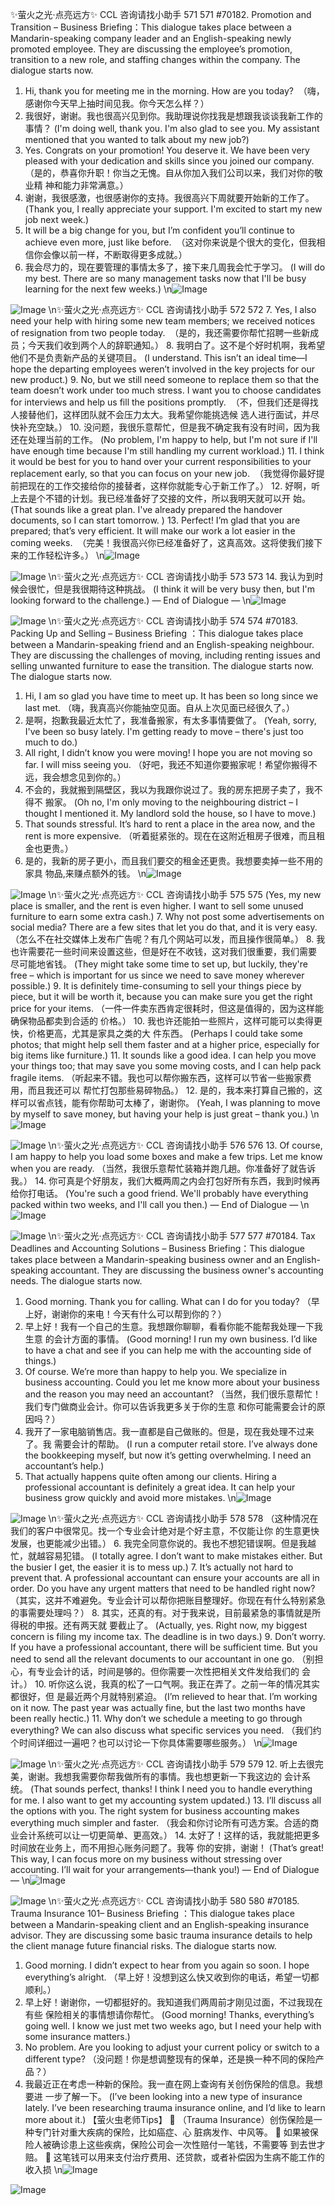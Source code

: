 ✨萤火之光·点亮远方✨
CCL 咨询请找小助手
571
571
#70182. Promotion and Transition – Business
Briefing：This dialogue takes place between a Mandarin-speaking company leader and
an English-speaking newly promoted employee. They are discussing the employee’s
promotion, transition to a new role, and staffing changes within the company. The
dialogue starts now.
1. Hi, thank you for meeting me in the morning. How are you today? 
（嗨，感谢你今天早上抽时间见我。你今天怎么样？）
2. 我很好，谢谢。我也很高兴见到你。我助理说你找我是想跟我谈谈我新工作的事情？
(I'm doing well, thank you. I'm also glad to see you. My assistant mentioned that you
wanted to talk about my new job?)
3. Yes. Congrats on your promotion! You deserve it. We have been very pleased with
your dedication and skills since you joined our company. 
（是的，恭喜你升职！你当之无愧。自从你加入我们公司以来，我们对你的敬业精
神和能力非常满意。）
4. 谢谢，我很感激，也很感谢你的支持。我很高兴下周就要开始新的工作了。
(Thank you, I really appreciate your support. I'm excited to start my new job next week.)
5. It will be a big change for you, but I’m confident you’ll continue to achieve even
more, just like before. 
（这对你来说是个很大的变化，但我相信你会像以前一样，不断取得更多成就。）
6. 我会尽力的，现在要管理的事情太多了，接下来几周我会忙于学习。
(I will do my best. There are so many management tasks now that I'll be busy learning for
the next few weeks.)
\n![Image](images/page571_image1.jpeg)

![Image](images/page571_image2.jpeg)
\n✨萤火之光·点亮远方✨
CCL 咨询请找小助手
572
572
7. Yes, I also need your help with hiring some new team members; we received notices
of resignation from two people today. 
（是的，我还需要你帮忙招聘一些新成员；今天我们收到两个人的辞职通知。）
8. 我明白了。这不是个好时机啊，我希望他们不是负责新产品的关键项目。
(I understand. This isn’t an ideal time—I hope the departing employees weren’t involved
in the key projects for our new product.)
9. No, but we still need someone to replace them so that the team doesn’t work under
too much stress. I want you to choose candidates for interviews and help us fill the
positions promptly. 
（不，但我们还是得找人接替他们，这样团队就不会压力太大。我希望你能挑选候
选人进行面试，并尽快补充空缺。）
10. 没问题，我很乐意帮忙，但是我不确定我有没有时间，因为我还在处理当前的工作。
(No problem, I'm happy to help, but I'm not sure if I'll have enough time because I'm still
handling my current workload.)
11. I think it would be best for you to hand over your current responsibilities to your
replacement early, so that you can focus on your new job. 
（我觉得你最好提前把现在的工作交接给你的接替者，这样你就能专心于新工作了。）
12. 好啊，听上去是个不错的计划。我已经准备好了交接的文件，所以我明天就可以开
始。
(That sounds like a great plan. I've already prepared the handover documents, so I can
start tomorrow. )
13. Perfect! I’m glad that you are prepared; that’s very efficient. It will make our work
a lot easier in the coming weeks. 
（完美！我很高兴你已经准备好了，这真高效。这将使我们接下来的工作轻松许多。）
\n![Image](images/page572_image1.jpeg)

![Image](images/page572_image2.jpeg)
\n✨萤火之光·点亮远方✨
CCL 咨询请找小助手
573
573
14. 我认为到时候会很忙，但是我很期待这种挑战。
(I think it will be very busy then, but I'm looking forward to the challenge.)
— End of Dialogue —
\n![Image](images/page573_image1.jpeg)

![Image](images/page573_image2.jpeg)
\n✨萤火之光·点亮远方✨
CCL 咨询请找小助手
574
574
#70183. Packing Up and Selling – Business
Briefing ：This dialogue takes place between a Mandarin-speaking friend and an
English-speaking neighbour. They are discussing the challenges of moving, including
renting issues and selling unwanted furniture to ease the transition. The dialogue starts
now. The dialogue starts now. 
1. Hi, I am so glad you have time to meet up. It has been so long since we last met.
（嗨，我真高兴你能抽空见面。自从上次见面已经很久了。）
2. 是啊，抱歉我最近太忙了，我准备搬家，有太多事情要做了。
(Yeah, sorry, I've been so busy lately. I'm getting ready to move – there's just too much to
do.)
3. All right, I didn’t know you were moving! I hope you are not moving so far. I will
miss seeing you.
（好吧，我还不知道你要搬家呢！希望你搬得不远，我会想念见到你的。）
4. 不会的，我就搬到隔壁区，我以为我跟你说过了。我的房东把房子卖了，我不得不
搬家。
(Oh no, I'm only moving to the neighbouring district – I thought I mentioned it. My
landlord sold the house, so I have to move.)
5. That sounds stressful. It’s hard to rent a place in the area now, and the rent is more
expensive.
（听着挺紧张的。现在在这附近租房子很难，而且租金也更贵。）
6. 是的，我新的房子更小，而且我们要交的租金还更贵。我想要卖掉一些不用的家具
物品,来赚点额外的钱。
\n![Image](images/page574_image1.jpeg)

![Image](images/page574_image2.jpeg)
\n✨萤火之光·点亮远方✨
CCL 咨询请找小助手
575
575
(Yes, my new place is smaller, and the rent is even higher. I want to sell some unused
furniture to earn some extra cash.)
7. Why not post some advertisements on social media? There are a few sites that let you
do that, and it is very easy.
（怎么不在社交媒体上发布广告呢？有几个网站可以发，而且操作很简单。）
8. 我也许需要花一些时间来设置这些，但是好在不收钱，这对我们很重要，我们需要
尽可能地省钱。
(They might take some time to set up, but luckily, they're free – which is important for us
since we need to save money wherever possible.)
9. It is definitely time-consuming to sell your things piece by piece, but it will be worth
it, because you can make sure you get the right price for your items.
（一件一件卖东西肯定很耗时，但这是值得的，因为这样能确保物品都卖到合适的
价格。）
10. 我也许还能拍一些照片，这样可能可以卖得更快，价格更高，尤其是家具之类的大
件东西。
(Perhaps I could take some photos; that might help sell them faster and at a higher price,
especially for big items like furniture.)
11. It sounds like a good idea. I can help you move your things too; that may save you
some moving costs, and I can help pack fragile items.
（听起来不错。我也可以帮你搬东西，这样可以节省一些搬家费用，而且我还可以
帮忙打包那些易碎物品。）
12. 是的，我本来打算自己搬的，这样可以省点钱，能有你帮助可太棒了，谢谢你。
(Yeah, I was planning to move by myself to save money, but having your help is just great
– thank you.)
\n![Image](images/page575_image1.jpeg)

![Image](images/page575_image2.jpeg)
\n✨萤火之光·点亮远方✨
CCL 咨询请找小助手
576
576
13. Of course, I am happy to help you load some boxes and make a few trips. Let me
know when you are ready.
（当然，我很乐意帮忙装箱并跑几趟。你准备好了就告诉我。）
14. 你可真是个好朋友，我们大概两周之内会打包好所有东西，我到时候再给你打电话。
(You're such a good friend. We'll probably have everything packed within two weeks, and
I'll call you then.)
— End of Dialogue —
\n![Image](images/page576_image1.jpeg)

![Image](images/page576_image2.jpeg)
\n✨萤火之光·点亮远方✨
CCL 咨询请找小助手
577
577
#70184. Tax
Deadlines
and
Accounting
Solutions
–
Business
Briefing：This dialogue takes place between a Mandarin-speaking business owner and an
English-speaking accountant. They are discussing the business owner's accounting needs.
The dialogue starts now. 
1. Good morning. Thank you for calling. What can I do for you today?
（早上好，谢谢你的来电！今天有什么可以帮到你的？）
2. 早上好！我有一个自己的生意。我想跟你聊聊，看看你能不能帮我处理一下我生意
的会计方面的事情。
(Good morning! I run my own business. I’d like to have a chat and see if you can help me
with the accounting side of things.)
3. Of course. We’re more than happy to help you. We specialize in business accounting.
Could you let me know more about your business and the reason you may need an
accountant?
（当然，我们很乐意帮忙！我们专门做商业会计。你可以告诉我更多关于你的生意
和你可能需要会计的原因吗？）
4. 我开了一家电脑销售店。我一直都是自己做账的。但是，现在我处理不过来了。我
需要会计的帮助。
(I run a computer retail store. I’ve always done the bookkeeping myself, but now it’s
getting overwhelming. I need an accountant’s help.)
5. That actually happens quite often among our clients. Hiring a professional
accountant is definitely a great idea. It can help your business grow quickly and
avoid more mistakes.
\n![Image](images/page577_image1.jpeg)

![Image](images/page577_image2.jpeg)
\n✨萤火之光·点亮远方✨
CCL 咨询请找小助手
578
578
（这种情况在我们的客户中很常见。找一个专业会计绝对是个好主意，不仅能让你
的生意更快发展，也更能减少出错。）
6. 我完全同意你说的。我也不想犯错误啊。但是我越忙，就越容易犯错。
(I totally agree. I don’t want to make mistakes either. But the busier I get, the easier it is to
mess up.)
7. It’s actually not hard to prevent that. A professional accountant can ensure your
accounts are all in order. Do you have any urgent matters that need to be handled
right now?
（其实，这并不难避免。专业会计可以帮你把账目整理好。你现在有什么特别紧急
的事需要处理吗？）
8. 其实，还真的有。对于我来说，目前最紧急的事情就是所得税的申报。还有两天就
要截止了。
(Actually, yes. Right now, my biggest concern is filing my income tax. The deadline is in
two days.)
9. Don’t worry. If you have a professional accountant, there will be sufficient time. But
you need to send all the relevant documents to our accountant in one go.
（别担心，有专业会计的话，时间是够的。但你需要一次性把相关文件发给我们的
会计。）
10. 听你这么说，我真的松了一口气啊。我正在弄了。之前一年的情况其实都很好，但
是最近两个月就特别紧迫。
(I’m relieved to hear that. I’m working on it now. The past year was actually fine, but the
last two months have been really hectic.)
11. Why don’t we schedule a meeting to go through everything? We can also discuss
what specific services you need.
（我们约个时间详细过一遍吧？也可以讨论一下你具体需要哪些服务。）
\n![Image](images/page578_image1.jpeg)

![Image](images/page578_image2.jpeg)
\n✨萤火之光·点亮远方✨
CCL 咨询请找小助手
579
579
12. 听上去很完美，谢谢。我想我需要你帮我做所有的事情。我也想更新一下我这边的
会计系统。
(That sounds perfect, thanks! I think I need you to handle everything for me. I also want to
get my accounting system updated.)
13. I’ll discuss all the options with you. The right system for business accounting makes
everything much simpler and faster.
（我会和你讨论所有可选方案。合适的商业会计系统可以让一切更简单、更高效。）
14. 太好了！这样的话，我就能把更多时间放在业务上，而不用担心账务问题了。我等
你的安排，谢谢！
(That’s great! This way, I can focus more on my business without stressing over
accounting. I’ll wait for your arrangements—thank you!)
— End of Dialogue —
\n![Image](images/page579_image1.jpeg)

![Image](images/page579_image2.jpeg)
\n✨萤火之光·点亮远方✨
CCL 咨询请找小助手
580
580
#70185. Trauma Insurance 101– Business
Briefing ：This dialogue takes place between a Mandarin-speaking client and an
English-speaking insurance advisor. They are discussing some basic trauma insurance
details to help the client manage future financial risks. The dialogue starts now. 
1. Good morning. I didn’t expect to hear from you again so soon. I hope everything’s
alright.
（早上好！没想到这么快又收到你的电话，希望一切都顺利。）
2. 早上好！谢谢你，一切都挺好的。我知道我们两周前才刚见过面，不过我现在有些
保险相关的事情想请你帮忙。
(Good morning! Thanks, everything’s going well. I know we just met two weeks ago, but
I need your help with some insurance matters.)
3. No problem. Are you looking to adjust your current policy or switch to a different
type?
（没问题！你是想调整现有的保单，还是换一种不同的保险产品？）
4. 我最近正在考虑一种新的保险。我一直在网上查询有关创伤保险的信息。我想要进
一步了解一下。
(I’ve been looking into a new type of insurance lately. I’ve been researching trauma
insurance online, and I’d like to learn more about it.)
【萤火虫老师Tips】

（Trauma Insurance）创伤保险是一种专门针对重大疾病的保险，比如癌症、心
脏病发作、中风等。

如果被保险人被确诊患上这些疾病，保险公司会一次性赔付一笔钱，不需要等
到去世才赔。

这笔钱可以用来支付治疗费用、还贷款，或者补偿因为生病不能工作的收入损
\n![Image](images/page580_image1.jpeg)

![Image](images/page580_image2.jpeg)